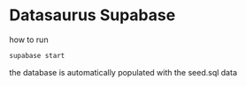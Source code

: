 # Datasaurus Supabase

how to run 
```bash
supabase start
```

the database is automatically populated with the seed.sql data